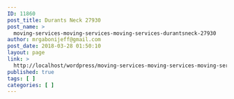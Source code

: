 ```yaml
---
ID: 11860
post_title: Durants Neck 27930
post_name: >
  moving-services-moving-services-moving-services-durantsneck-27930
author: mrgabonijeff@gmail.com
post_date: 2018-03-28 01:50:10
layout: page
link: >
  http://localhost/wordpress/moving-services-moving-services-moving-services-durantsneck-27930/
published: true
tags: [ ]
categories: [ ]
---
```

